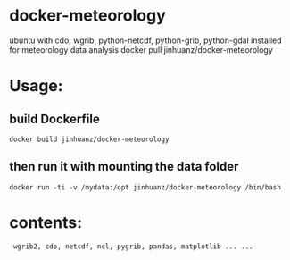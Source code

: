# docker-meteorology
ubuntu with cdo, wgrib, python-netcdf, python-grib, python-gdal installed for meteorology data analysis
    docker pull jinhuanz/docker-meteorology

# Usage:
## build Dockerfile
    docker build jinhuanz/docker-meteorology
## then run it with mounting the data folder
    docker run -ti -v /mydata:/opt jinhuanz/docker-meteorology /bin/bash

# contents:
     wgrib2, cdo, netcdf, ncl, pygrib, pandas, matplotlib ... ...
